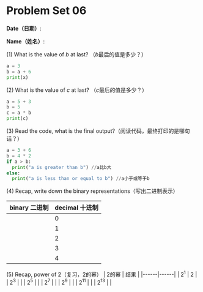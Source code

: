 # Problem Set 06

**Date（日期）**:                           

**Name（姓名）**:

(1) What is the value of $b$ at last?  （$b$最后的值是多少？）

```python
a = 3
b = a + 6
print(x)
```

(2) What is the value of $c$ at last?  （$c$最后的值是多少？）

```python
a = 5 + 3
b = 5
c = a * b
print(c)
```




(3) Read the code, what is the final output?（阅读代码，最终打印的是哪句话？）

```python
a = 3 + 6
b = 4 * 2
if a > b:
  print("a is greater than b") //a比b大
else:
  print("a is less than or equal to b") //a小于或等于b

```

(4) Recap, write down the binary representations（写出二进制表示）

| binary 二进制    |   decimal 十进制   |
|------|------|
|    | 0 |
|    | 1 |
|   | 2 |
|  | 3 |
|  | 4 |

(5) Recap, power of 2（复习，2的幂）
| 2的幂    |   结果        |
|------|------|
| $2^1$   |  2   |
| $2^3$ |      |
| $2^5$ |     |
| $2^7$ |     |
| $2^9$ |     |
| $2^{11}$ |     |
| $2^{13}$ |     |


